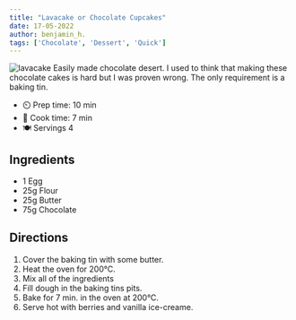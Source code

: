 ```yaml
---
title: "Lavacake or Chocolate Cupcakes"
date: 17-05-2022
author: benjamin_h.
tags: ['Chocolate', 'Dessert', 'Quick']
---
```


![lavacake](/pix/lavacake.webp)
Easily made chocolate desert. I used to think that making these chocolate cakes is hard but I was proven wrong. The only requirement is a baking tin.

- ⏲️ Prep time: 10 min
- 🍳 Cook time: 7 min
- 🍽️ Servings 4

## Ingredients

- 1 Egg
- 25g Flour
- 25g Butter
- 75g Chocolate

## Directions
1. Cover the baking tin with some butter.
2. Heat the oven for 200°C.
3. Mix all of the ingredients
4. Fill dough in the baking tins pits.
5. Bake for 7 min. in the oven at 200°C.
6. Serve hot with berries and vanilla ice-creame.
